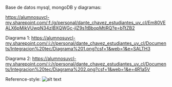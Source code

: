 Base de datos mysql, mongoDB y diagramas:

https://alumnosuvcl-my.sharepoint.com/:f:/g/personal/dante_chavez_estudiantes_uv_cl/Em80VEALX6pMikVUwpN34zIBXQWGc-jlZ9s1tBbopMtiRQ?e=bTtZB2


Diagrama 1: https://alumnosuvcl-my.sharepoint.com/:i:/r/personal/dante_chavez_estudiantes_uv_cl/Documents/Integracion%20tec/Diagrama%201.png?csf=1&web=1&e=SALTH3

Diagrama 2: https://alumnosuvcl-my.sharepoint.com/:i:/r/personal/dante_chavez_estudiantes_uv_cl/Documents/Integracion%20tec/Diagrama%202.png?csf=1&web=1&e=4R1a5V



Reference-style: 
![alt text][logo]

[logo]: https://alumnosuvcl-my.sharepoint.com/:i:/r/personal/dante_chavez_estudiantes_uv_cl/Documents/Integracion%20tec/Diagrama%202.png "Diagrama 2"
